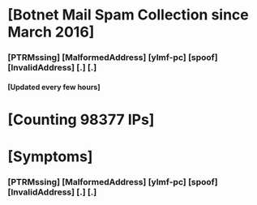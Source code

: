 # [Botnet Mail Spam Collection since March 2016]
### [PTRMssing] [MalformedAddress] [ylmf-pc] [spoof] [InvalidAddress] [.] [.]
#### [Updated every few hours]

# [Counting 98377 IPs]

# [Symptoms] 
###   [PTRMssing] [MalformedAddress] [ylmf-pc] [spoof] [InvalidAddress] [.] [.]
